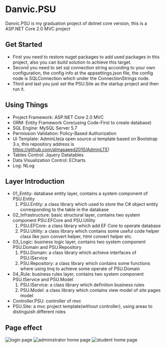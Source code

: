 # Danvic.PSU
Danvic.PSU is my graduation project of dotnet core version, this is a ASP.NET Core 2.0 MVC project 

## Get Started
- First you need to restore nuget packages to add used packages in this project, also you can build solution to achieve this target.
- Second you need to set sql connection string according to your own configuration, the config info at the appsettings.json file, the config node is SQLConnection which under the ConnectionStrings node.
- Third and last you just set the PSU.Site as the startup project and then run it. 

## Using Things
- Project Framework: ASP.NET Core 2.0 MVC
- ORM: Entity Framework Core(using Code-First to create database)
- SQL Engine: MySQL Server 5.7
- Permission Validation: Policy-Based Authorization
- UI Template: AdminLte(a open source ui template based on Bootstrap 3.x, this repository address is https://github.com/almasaeed2010/AdminLTE)
- Tables Control: Jquery Datatables
- Data Visualization Control: ECharts
- Log: NLog

## Layer Introduction
- 01_Entity: database entity layer, contains a system component of PSU.Entity
  1. PSU.Entity: a class library which used to store the C# object entity corresponding to the table in the database
- 02_Infrastructure: basic structural layer, contains two system component PSU.EFCore and PSU.Utility
  1. PSU.EFCore: a class library which add EF Core to operate database 
  2. PSU.Utility: a class library which contains some useful code helper class like json convert helper, html convert helper etc.
- 03_Logic: business logic layer, contains two system component PSU.Domain and PSU.Repository
  1. PSU.Domain: a class library which achieve interfaces of PSU.IService
  2. PSU.Repository: a class library which contains some functions where using linq to achieve some operate of PSU.Domain
- 04_Rule: business rules layer, contains two system component PSU.IService and PSU.Model
  1. PSU.IService: a class library which definition business rules
  2. PSU.Model: a class library which contains view model of site pages model
- Controller.PSU: controller of mvc
- PSU.Site: a mvc project template(without controller), using areas to distinguish different roles

## Page effect
![login page](https://images2018.cnblogs.com/blog/1310859/201807/1310859-20180722152527671-1937628083.png)
![administrator home page](https://images2018.cnblogs.com/blog/1310859/201807/1310859-20180722151554922-1069570383.png)
![student home page](https://images2018.cnblogs.com/blog/1310859/201807/1310859-20180722152608486-1544802079.png)

